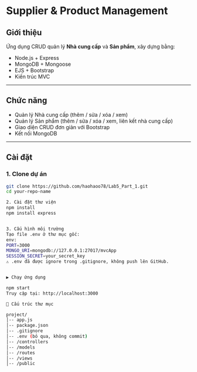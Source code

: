 # Supplier & Product Management

## Giới thiệu
Ứng dụng CRUD quản lý **Nhà cung cấp** và **Sản phẩm**, xây dựng bằng:
- Node.js + Express
- MongoDB + Mongoose
- EJS + Bootstrap
- Kiến trúc MVC

---

## Chức năng
- Quản lý Nhà cung cấp (thêm / sửa / xóa / xem)
- Quản lý Sản phẩm (thêm / sửa / xóa / xem, liên kết nhà cung cấp)
- Giao diện CRUD đơn giản với Bootstrap
- Kết nối MongoDB

---

## Cài đặt

### 1. Clone dự án
```bash
git clone https://github.com/haohaoo78/Lab5_Part_1.git
cd your-repo-name

2. Cài đặt thư viện
npm install
npm install express


3. Cấu hình môi trường
Tạo file .env ở thư mục gốc:
env: 
PORT=3000
MONGO_URI=mongodb://127.0.0.1:27017/mvcApp
SESSION_SECRET=your_secret_key
⚠️ .env đã được ignore trong .gitignore, không push lên GitHub.


▶️ Chạy ứng dụng

npm start
Truy cập tại: http://localhost:3000

📂 Cấu trúc thư mục

project/
│-- app.js
│-- package.json
│-- .gitignore
│-- .env (bỏ qua, không commit)
│-- /controllers
│-- /models
│-- /routes
│-- /views
│-- /public

